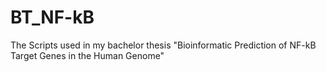 # BT_NF-kB
The Scripts used in my bachelor thesis "Bioinformatic Prediction of NF-kB Target Genes in the Human Genome"
